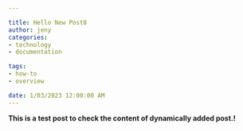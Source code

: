 ```yaml
---

title: Hello New Post8
author: jeny
categories: 
- technology
- documentation

tags: 
- how-to
- overview

date: 1/03/2023 12:00:00 AM
---
```



<p><strong>This is a test post to check the content of dynamically added post.!</strong></p>